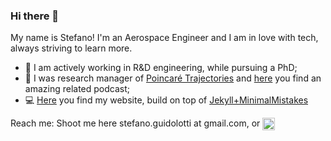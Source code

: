 ### Hi there 👋
My name is Stefano!
I'm an Aerospace Engineer and I am in love with tech, always striving to learn more.

- 🚀 I am actively working in R&D engineering, while pursuing a PhD;
- 🎤 I was research manager of [Poincaré Trajectories](https://linktr.ee/poincaretrajectories) and [here](https://anchor.fm/poincare-podcast) you find an amazing related podcast;
- 💻 [Here](https://cr0stata.github.io) you find my website, build on top of [Jekyll+MinimalMistakes](https://github.com/mmistakes/minimal-mistakes)

Reach me: Shoot me here stefano.guidolotti at gmail.com, or <a href="https://www.linkedin.com/in/stefano-guidolotti/" target="blank">
   <img align="center" src="https://upload.wikimedia.org/wikipedia/commons/c/ca/LinkedIn_logo_initials.png" alt="adam pithewan" height="20" width="20"/>
   </a>
